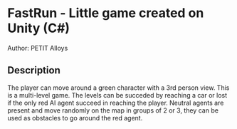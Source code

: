 # FastRun - Little game created on Unity (C#)

Author: PETIT Alloys

## Description
The player can move around a green character with a 3rd person view.
This is a multi-level game. The levels can be succeded by reaching a car or lost if the only red AI agent succeed in reaching the player. 
Neutral agents are present and move randomly on the map in groups of 2 or 3, they can be used as obstacles to go around the red agent.
